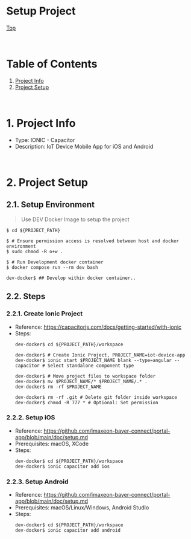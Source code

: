 # Setup Project

[Top](./README.md)

<br>

# Table of Contents
1. [Project Info](#ProjectInfo)
2. [Project Setup](#ProjectSetup)

<br>

# 1. Project Info <a name="ProjectInfo"></a>
- Type: IONIC - Capacitor
- Description: IoT Device Mobile App for iOS and Android

<br>

# 2. Project Setup <a name="ProjectSetup"></a>

## 2.1. Setup Environment
> Use DEV Docker Image to setup the project
```console
$ cd ${PROJECT_PATH}

$ # Ensure permission access is resolved between host and docker environment
$ sudo chmod -R o+w . 

$ # Run Development docker container
$ docker compose run --rm dev bash

dev-docker$ ## Develop within docker container..
```

## 2.2. Steps

### 2.2.1. Create Ionic Project
- Reference: https://capacitorjs.com/docs/getting-started/with-ionic
- Steps:
    ```console
    dev-docker$ cd ${PROJECT_PATH}/workspace

    dev-docker$ # Create Ionic Project, PROJECT_NAME=iot-device-app
    dev-docker$ ionic start $PROJECT_NAME blank --type=angular --capacitor # Select standalone component type

    dev-docker$ # Move project files to workspace folder
    dev-docker$ mv $PROJECT_NAME/* $PROJECT_NAME/.* .
    dev-docker$ rm -rf $PROJECT_NAME

    dev-docker$ rm -rf .git # Delete git folder inside workspace
    dev-docker$ chmod -R 777 * # Optional: Set permission
    ```

### 2.2.2. Setup iOS
- Reference: https://github.com/imaxeon-bayer-connect/portal-app/blob/main/doc/setup.md
- Prerequisites: macOS, XCode
- Steps:
    ```console
    dev-docker$ cd ${PROJECT_PATH}/workspace
    dev-docker$ ionic capacitor add ios
    ```

### 2.2.3. Setup Android
- Reference: https://github.com/imaxeon-bayer-connect/portal-app/blob/main/doc/setup.md
- Prerequisites: macOS/Linux/Windows, Android Studio
- Steps:
    ```console
    dev-docker$ cd ${PROJECT_PATH}/workspace
    dev-docker$ ionic capacitor add android
    ```

<br>

